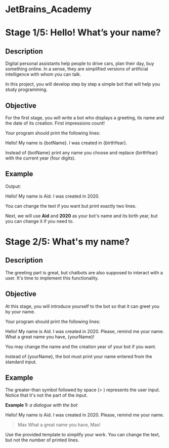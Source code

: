 # JetBrains_Academy


# Stage 1/5: Hello! What’s your name?

## Description

Digital personal assistants help people to drive cars, plan their day, buy something online. In a sense, they are simplified versions of artificial intelligence with whom you can talk.

In this project, you will develop step by step a simple bot that will help you study programming.

## Objective

For the first stage, you will write a bot who displays a greeting, its name and the date of its creation. First impressions count!

Your program should print the following lines:

Hello! My name is {botName}.
I was created in {birthYear}.

Instead of  {botName}  print any name you choose and replace  {birthYear}  with the current year (four digits).

## Example

Output:

Hello! My name is Aid.
I was created in 2020.

You can change the text if you want but print exactly two lines.

Next, we will use  **Aid**  and  **2020**  as your bot's name and its birth year, but you can change it if you need to.



# Stage 2/5: What's my name?

## Description

The greeting part is great, but chatbots are also supposed to interact with a user. It's time to implement this functionality.

## Objective

At this stage, you will introduce yourself to the bot so that it can greet you by your name.

Your program should print the following lines:

Hello! My name is Aid.
I was created in 2020.
Please, remind me your name.
What a great name you have, {yourName}!

You may change the name and the creation year of your bot if you want.

Instead of  {yourName}, the bot must print your name entered from the standard input.

## Example

The greater-than symbol followed by space (> ) represents the user input. Notice that it's not the part of the input.

**Example 1:**  _a dialogue with the bot_

Hello! My name is Aid.
I was created in 2020.
Please, remind me your name.
> Max
What a great name you have, Max!

Use the provided template to simplify your work. You can change the text, but not the number of printed lines.

